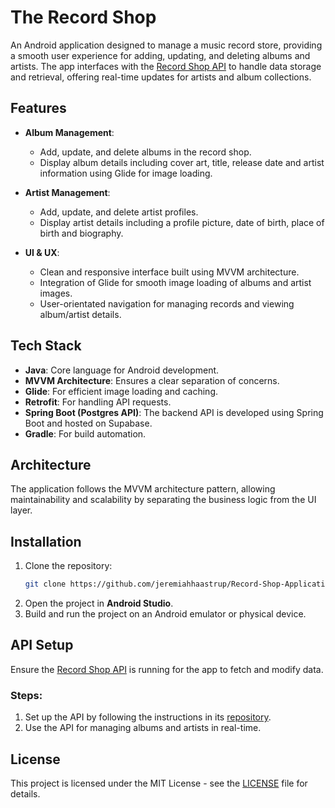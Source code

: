 
# The Record Shop

An Android application designed to manage a music record store, providing a smooth user experience for adding, updating, and deleting albums and artists. The app interfaces with the [Record Shop API](https://github.com/jeremiahhaastrup/Record-Shop-API) to handle data storage and retrieval, offering real-time updates for artists and album collections.

## Features
- **Album Management**:
  - Add, update, and delete albums in the record shop.
  - Display album details including cover art, title, release date and artist information using Glide for image loading.
  
- **Artist Management**:
  - Add, update, and delete artist profiles.
  - Display artist details including a profile picture, date of birth, place of birth and biography.

- **UI & UX**:
  - Clean and responsive interface built using MVVM architecture.
  - Integration of Glide for smooth image loading of albums and artist images.
  - User-orientated navigation for managing records and viewing album/artist details.

## Tech Stack
- **Java**: Core language for Android development.
- **MVVM Architecture**: Ensures a clear separation of concerns.
- **Glide**: For efficient image loading and caching.
- **Retrofit**: For handling API requests.
- **Spring Boot (Postgres API)**: The backend API is developed using Spring Boot and hosted on Supabase.
- **Gradle**: For build automation.

## Architecture
The application follows the MVVM architecture pattern, allowing maintainability and scalability by separating the business logic from the UI layer.

## Installation
1. Clone the repository:
   ```bash
   git clone https://github.com/jeremiahhaastrup/Record-Shop-Application.git
   ```
2. Open the project in **Android Studio**.
3. Build and run the project on an Android emulator or physical device.

## API Setup
Ensure the [Record Shop API](https://github.com/jeremiahhaastrup/Record-Shop-API) is running for the app to fetch and modify data.

### Steps:
1. Set up the API by following the instructions in its [repository](https://github.com/jeremiahhaastrup/Record-Shop-API).
2. Use the API for managing albums and artists in real-time.

## License
This project is licensed under the MIT License - see the [LICENSE](LICENSE) file for details.
